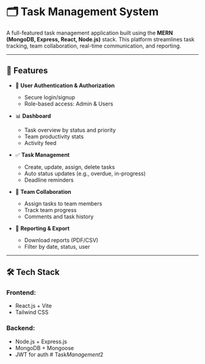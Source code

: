 # 🗂️ Task Management System

A full-featured task management application built using the **MERN (MongoDB, Express, React, Node.js)** stack. This platform streamlines task tracking, team collaboration, real-time communication, and reporting.

---

## 🚀 Features

* 🔐 **User Authentication & Authorization**

  * Secure login/signup
  * Role-based access: Admin & Users

* 📊 **Dashboard**

  * Task overview by status and priority
  * Team productivity stats
  * Activity feed

* ✅ **Task Management**

  * Create, update, assign, delete tasks
  * Auto status updates (e.g., overdue, in-progress)
  * Deadline reminders

* 👥 **Team Collaboration**

  * Assign tasks to team members
  * Track team progress
  * Comments and task history

* 📄 **Reporting & Export**

  * Download reports (PDF/CSV)
  * Filter by date, status, user

---

## 🛠️ Tech Stack

### Frontend:

* React.js + Vite
* Tailwind CSS

### Backend:

* Node.js + Express.js
* MongoDB + Mongoose
* JWT for auth
#   T a s k _ M a n a g e m e n t _ 2  
 